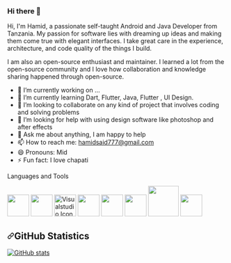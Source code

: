 ### Hi there 👋
Hi, I'm Hamid, a passionate self-taught Android and Java Developer from Tanzania. My passion for software lies with dreaming up ideas and making them come true with elegant interfaces. I take great care in the experience, architecture, and code quality of the things I build.


I am also an open-source enthusiast and maintainer. I learned a lot from the open-source community and I love how collaboration and knowledge sharing happened through open-source.

- 🔭 I’m currently working on ...
- 🌱 I’m currently learning Dart, Flutter, Java, Flutter , UI Design.
- 👯 I’m looking to collaborate on any kind of project that involves coding and solving problems
- 🤔 I’m looking for help with using design software like photoshop and after effects
- 💬 Ask me about anything, I am happy to help
- 📫 How to reach me: hamidsaid777@gmail.com
- 😄 Pronouns: Mid
- ⚡ Fun fact: I love chapati

Languages and Tools
<p dir="auto"><a target="_blank" rel="noopener noreferrer" href="https://github.com/abranhe/programming-languages-logos/blob/master/src/java/java.svg"><img height="50" src="https://github.com/abranhe/programming-languages-logos/raw/master/src/java/java.svg" style="max-width: 100%;"></a>    <a target="_blank" rel="noopener noreferrer" href="https://github.com/abranhe/programming-languages-logos/blob/master/src/kotlin/kotlin.svg"><img height="50" src="https://github.com/abranhe/programming-languages-logos/raw/master/src/kotlin/kotlin.svg" style="max-width: 100%;"></a> <a target="_blank" rel="noopener noreferrer" href="https://camo.githubusercontent.com/0b49b01170367a155f08e3007b7343de0a558a41753bf3cc20259c38506ebe0a/68747470733a2f2f63646e2e69636f6e73636f75742e636f6d2f69636f6e2f667265652f706e672d3235362f76697375616c73747564696f2d312d313137343936342e706e67"><img height="50" src="https://camo.githubusercontent.com/0b49b01170367a155f08e3007b7343de0a558a41753bf3cc20259c38506ebe0a/68747470733a2f2f63646e2e69636f6e73636f75742e636f6d2f69636f6e2f667265652f706e672d3235362f76697375616c73747564696f2d312d313137343936342e706e67" alt="Visualstudio Icon" data-canonical-src="https://cdn.iconscout.com/icon/free/png-256/visualstudio-1-1174964.png" style="max-width: 100%;"></a>  <a target="_blank" rel="noopener noreferrer" href="https://camo.githubusercontent.com/aa0fa8639e698cdcbb949b182f6c899d9bbf8776a114ef60f364b039e3275296/68747470733a2f2f75706c6f61642e77696b696d656469612e6f72672f77696b6970656469612f726f2f7468756d622f362f36322f4d7953514c2e7376672f3132303070782d4d7953514c2e7376672e706e67"><img height="50" src="https://camo.githubusercontent.com/aa0fa8639e698cdcbb949b182f6c899d9bbf8776a114ef60f364b039e3275296/68747470733a2f2f75706c6f61642e77696b696d656469612e6f72672f77696b6970656469612f726f2f7468756d622f362f36322f4d7953514c2e7376672f3132303070782d4d7953514c2e7376672e706e67" data-canonical-src="https://upload.wikimedia.org/wikipedia/ro/thumb/6/62/MySQL.svg/1200px-MySQL.svg.png" style="max-width: 100%;"></a>  <a target="_blank" rel="noopener noreferrer" href="https://camo.githubusercontent.com/bb1e9886150d04aa754cf69589aa360485586eef1a5a223a8a2a2594f7403ead/68747470733a2f2f75706c6f61642e77696b696d656469612e6f72672f77696b6970656469612f636f6d6d6f6e732f7468756d622f332f33382f53514c6974653337302e7376672f3132303070782d53514c6974653337302e7376672e706e67"><img height="50" src="https://camo.githubusercontent.com/bb1e9886150d04aa754cf69589aa360485586eef1a5a223a8a2a2594f7403ead/68747470733a2f2f75706c6f61642e77696b696d656469612e6f72672f77696b6970656469612f636f6d6d6f6e732f7468756d622f332f33382f53514c6974653337302e7376672f3132303070782d53514c6974653337302e7376672e706e67" data-canonical-src="https://upload.wikimedia.org/wikipedia/commons/thumb/3/38/SQLite370.svg/1200px-SQLite370.svg.png" style="max-width: 100%;"></a> <a target="_blank" rel="noopener noreferrer" href="https://camo.githubusercontent.com/ce648a81b2ad2f61905480a04d789eda6d50fe5318872f97aa0375fd99cb59aa/68747470733a2f2f75706c6f61642e77696b696d656469612e6f72672f77696b6970656469612f636f6d6d6f6e732f652f65642f546f61642d4f726967696e616c5f5247422e706e67"><img height="50" src="https://camo.githubusercontent.com/ce648a81b2ad2f61905480a04d789eda6d50fe5318872f97aa0375fd99cb59aa/68747470733a2f2f75706c6f61642e77696b696d656469612e6f72672f77696b6970656469612f636f6d6d6f6e732f652f65642f546f61642d4f726967696e616c5f5247422e706e67" data-canonical-src="https://upload.wikimedia.org/wikipedia/commons/e/ed/Toad-Original_RGB.png" style="max-width: 100%;"></a>  <a target="_blank" rel="noopener noreferrer" href="https://camo.githubusercontent.com/4941fcc9ec67c9140a88ae371985ae06d62e1cdfa781ebf342a77b27ca3a9d46/68747470733a2f2f322e62702e626c6f6773706f742e636f6d2f2d747a6d317477595f454e4d2f586c43527549305a6b52492f41414141414141414f736f2f426d4e4f55414e5857787763357677736c4e773357706a72446c67733950757751434c63424741735948512f73313630302f706173746564253242696d616765253242302e706e67"><img height="70" src="https://camo.githubusercontent.com/4941fcc9ec67c9140a88ae371985ae06d62e1cdfa781ebf342a77b27ca3a9d46/68747470733a2f2f322e62702e626c6f6773706f742e636f6d2f2d747a6d317477595f454e4d2f586c43527549305a6b52492f41414141414141414f736f2f426d4e4f55414e5857787763357677736c4e773357706a72446c67733950757751434c63424741735948512f73313630302f706173746564253242696d616765253242302e706e67" data-canonical-src="https://2.bp.blogspot.com/-tzm1twY_ENM/XlCRuI0ZkRI/AAAAAAAAOso/BmNOUANXWxwc5vwslNw3WpjrDlgs9PuwQCLcBGAsYHQ/s1600/pasted%2Bimage%2B0.png" style="max-width: 100%;"></a> <a target="_blank" rel="noopener noreferrer" href="https://camo.githubusercontent.com/cd703afbd72dc9577b10cfd0350d52e7ea02b80f41873227809d35a7ba495c36/68747470733a2f2f6d69726f2e6d656469756d2e636f6d2f6d61782f313030302f312a696c433241717035735a6431776930436f70443148772e706e67"><img height="50" src="https://camo.githubusercontent.com/cd703afbd72dc9577b10cfd0350d52e7ea02b80f41873227809d35a7ba495c36/68747470733a2f2f6d69726f2e6d656469756d2e636f6d2f6d61782f313030302f312a696c433241717035735a6431776930436f70443148772e706e67" data-canonical-src="https://miro.medium.com/max/1000/1*ilC2Aqp5sZd1wi0CopD1Hw.png" style="max-width: 100%;"></a></p>

<h2 dir="auto"><a id="user-content-github-statistics" class="anchor" aria-hidden="true" href="#github-statistics"><svg class="octicon octicon-link" viewBox="0 0 16 16" version="1.1" width="16" height="16" aria-hidden="true"><path fill-rule="evenodd" d="M7.775 3.275a.75.75 0 001.06 1.06l1.25-1.25a2 2 0 112.83 2.83l-2.5 2.5a2 2 0 01-2.83 0 .75.75 0 00-1.06 1.06 3.5 3.5 0 004.95 0l2.5-2.5a3.5 3.5 0 00-4.95-4.95l-1.25 1.25zm-4.69 9.64a2 2 0 010-2.83l2.5-2.5a2 2 0 012.83 0 .75.75 0 001.06-1.06 3.5 3.5 0 00-4.95 0l-2.5 2.5a3.5 3.5 0 004.95 4.95l1.25-1.25a.75.75 0 00-1.06-1.06l-1.25 1.25a2 2 0 01-2.83 0z"></path></svg></a>GitHub Statistics</h2>
<a target="_blank" rel="noopener noreferrer" href="https://camo.githubusercontent.com/7b68005b8a777d10747c9ff088a86a45ae6dd7995ae368f63da855bc91ca8716/68747470733a2f2f6769746875622d726561646d652d73746174732e76657263656c2e6170702f6170693f757365726e616d653d7573656261737469616e3937267468656d653d616c676f6c69612673686f775f69636f6e733d74727565"><img src="https://camo.githubusercontent.com/7b68005b8a777d10747c9ff088a86a45ae6dd7995ae368f63da855bc91ca8716/68747470733a2f2f6769746875622d726561646d652d73746174732e76657263656c2e6170702f6170693f757365726e616d653d7573656261737469616e3937267468656d653d616c676f6c69612673686f775f69636f6e733d74727565" alt="GitHub stats" data-canonical-src="https://github-readme-stats.vercel.app/api?username=usebastian97&amp;theme=algolia&amp;show_icons=true" style="max-width: 100%;"></a>
